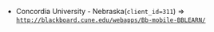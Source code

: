  - Concordia University - Nebraska(`client_id=311`) => [`http://blackboard.cune.edu/webapps/Bb-mobile-BBLEARN/`](http://blackboard.cune.edu/webapps/Bb-mobile-BBLEARN/)
